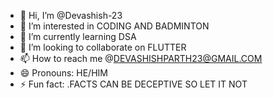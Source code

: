 - 👋 Hi, I’m @Devashish-23
- 👀 I’m interested in CODING AND BADMINTON
- 🌱 I’m currently learning DSA 
- 💞️ I’m looking to collaborate on FLUTTER
- 📫 How to reach me @DEVASHISHPARTH23@GMAIL.COM
- 😄 Pronouns: HE/HIM
- ⚡ Fun fact: .FACTS CAN BE DECEPTIVE SO LET IT NOT 

<!---
Devashish-23/Devashish-23 is a ✨ special ✨ repository because its `README.md` (this file) appears on your GitHub profile.
You can click the Preview link to take a look at your changes.
--->
